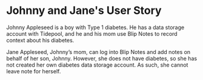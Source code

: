 Johnny and Jane's User Story
============

Johnny Appleseed is a boy with Type 1 diabetes. He has a data storage account with Tidepool, and he and his mom use Blip Notes to record context about his diabetes.

Jane Appleseed, Johnny’s mom, can log into Blip Notes and add notes on behalf of her son, Johnny. However, she does not have diabetes, so she has not created her own diabetes data storage account. As such, she cannot leave note for herself.